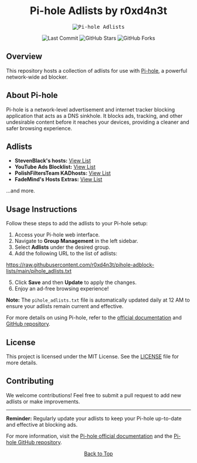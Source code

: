<a id="top"></a>

#

<h1 align="center">Pi-hole Adlists by r0xd4n3t</h1>

<p align="center"> 
  <kbd>
    <img src="https://raw.githubusercontent.com/r0xd4n3t/pihole-adblock-lists/main/img/adsx.png" alt="Pi-hole Adlists">
  </kbd>
</p>

<p align="center">
  <img src="https://img.shields.io/github/last-commit/r0xd4n3t/pihole-adblock-lists?style=flat" alt="Last Commit">
  <img src="https://img.shields.io/github/stars/r0xd4n3t/pihole-adblock-lists?color=brightgreen" alt="GitHub Stars">
  <img src="https://img.shields.io/github/forks/r0xd4n3t/pihole-adblock-lists?color=brightgreen" alt="GitHub Forks">
</p>

## Overview

This repository hosts a collection of adlists for use with [Pi-hole](https://pi-hole.net/), a powerful network-wide ad blocker.

## About Pi-hole

Pi-hole is a network-level advertisement and internet tracker blocking application that acts as a DNS sinkhole. It blocks ads, tracking, and other undesirable content before it reaches your devices, providing a cleaner and safer browsing experience.

## Adlists

- **StevenBlack's hosts:** [View List](https://raw.githubusercontent.com/StevenBlack/hosts/master/hosts)
- **YouTube Ads Blocklist:** [View List](https://raw.githubusercontent.com/kboghdady/youTube_ads_4_pi-hole/master/crowed_list.txt)
- **PolishFiltersTeam KADhosts:** [View List](https://raw.githubusercontent.com/PolishFiltersTeam/KADhosts/master/KADhosts.txt)
- **FadeMind's Hosts Extras:** [View List](https://raw.githubusercontent.com/FadeMind/hosts.extras/master/add.Spam/hosts)

...and more.

## Usage Instructions

Follow these steps to add the adlists to your Pi-hole setup:

1. Access your Pi-hole web interface.
2. Navigate to **Group Management** in the left sidebar.
3. Select **Adlists** under the desired group.
4. Add the following URL to the list of adlists:

https://raw.githubusercontent.com/r0xd4n3t/pihole-adblock-lists/main/pihole_adlists.txt

5. Click **Save** and then **Update** to apply the changes.
6. Enjoy an ad-free browsing experience!

**Note:** The `pihole_adlists.txt` file is automatically updated daily at 12 AM to ensure your adlists remain current and effective.

For more details on using Pi-hole, refer to the [official documentation](https://pi-hole.net/) and [GitHub repository](https://github.com/pi-hole/pi-hole).

## License

This project is licensed under the MIT License. See the [LICENSE](LICENSE) file for more details.

## Contributing

We welcome contributions! Feel free to submit a pull request to add new adlists or make improvements.

---

**Reminder:** Regularly update your adlists to keep your Pi-hole up-to-date and effective at blocking ads.

For more information, visit the [Pi-hole official documentation](https://pi-hole.net/) and the [Pi-hole GitHub repository](https://github.com/pi-hole/pi-hole).

<p align="center"><a href="#top">Back to Top</a></p>
